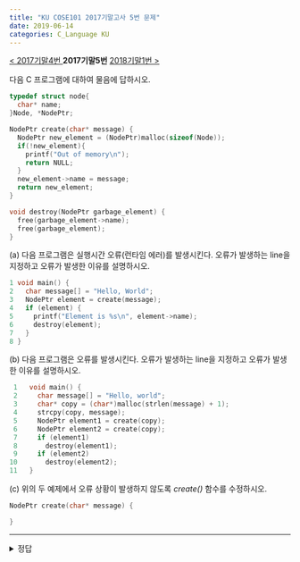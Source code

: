 ```yaml
---
title: "KU COSE101 2017기말고사 5번 문제"
date: 2019-06-14
categories: C_Language KU
---
```


[< 2017기말4번 ](https://detegice.github.io/COSE101-2017Final-Pro4)
 **2017기말5번** 
[ 2018기말1번 >](https://detegice.github.io/COSE101-2018Final-Pro1)

다음 C 프로그램에 대하여 물음에 답하시오.
~~~c
typedef struct node{
  char* name;
}Node, *NodePtr;

NodePtr create(char* message) {
  NodePtr new_element = (NodePtr)malloc(sizeof(Node));
  if(!new_element){
    printf("Out of memory\n");
    return NULL;
  }
  new_element->name = message;
  return new_element;
}

void destroy(NodePtr garbage_element) {
  free(garbage_element->name);
  free(garbage_element);
}
~~~

(a) 다음 프로그램은 실행시간 오류(런타임 에러)를 발생시킨다. 오류가 발생하는 line을 지정하고 오류가 발생한 이유를 설명하시오.
~~~c
1 void main() {
2   char message[] = "Hello, World";
3   NodePtr element = create(message);
4   if (element) { 
5     printf("Element is %s\n", element->name);
6     destroy(element);
7   }
8 }
~~~

(b) 다음 프로그램은 오류를 발생시킨다. 오류가 발생하는 line을 지정하고 오류가 발생한 이유를 설명하시오.
~~~c
 1   void main() {
 2     char message[] = "Hello, world";
 3     char* copy = (char*)malloc(strlen(message) + 1);
 4     strcpy(copy, message); 
 5     NodePtr element1 = create(copy);
 6     NodePtr element2 = create(copy);
 7     if (element1)
 8       destroy(element1);
 9     if (element2)
10       destroy(element2);
11   }
~~~

(c) 위의 두 예제에서 오류 상황이 발생하지 않도록 *create()* 함수를 수정하시오.
~~~c
NodePtr create(char* message) {

}
~~~

***

<details><summary>정답</summary>
  
{% highlight text %}

(a) Line 6; message는 malloc에 의해 할당된 포인터가 아니기 때문에 free 함수를 사용할 수 없다.
(b) Line 10; copy는 이미 free에 의해 해제 되어있기 때문에 다시 free할 수 없다.

{% endhighlight %}

{% highlight c %}

NodePtr create(char* message) {
  NodePtr new_element = (NodePtr)malloc(sizeof(Node));
  char* new_message = (char*)malloc(sizeof(strlen(message)+1);
  
  if(!new_element){
    printf("Out of memory\n");
    return NULL;
  }
  
  new_element->name = new_message;
  return new_element;
}

{% endhighlight %}

{% highlight text %}

코드에 에러가 발생하지 않게 하도록 하기 위해서는
create함수로 넘어온 message를 포인터로 메모리를 할당시켜 free를 사용할 수 있게끔 만들면 된다.

{% endhighlight %}
